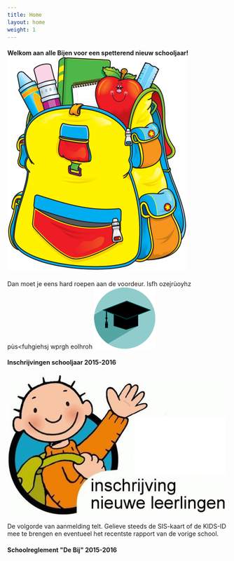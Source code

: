```yaml
---
title: Home
layout: home
weight: 1
---
```


#### Welkom aan alle Bijen voor een spetterend nieuw schooljaar!  ![boekentas](/assets/images/boekentas.jpg)
 
 
 Dan moet je eens hard roepen aan de voordeur. lsfh ozejrùoyhz pùs<fuhgiehsj wprgh eolhroh  ![test](/assets/images/1.png)
 
#### Inschrijvingen schooljaar 2015-2016

![Inschrijvingen](/assets/images/inschrijvingen.jpg)
 
De volgorde van aanmelding telt. Gelieve steeds de SIS-kaart of de KIDS-ID mee te brengen en eventueel het recentste rapport van de vorige school.

#### Schoolreglement "De Bij" 2015-2016